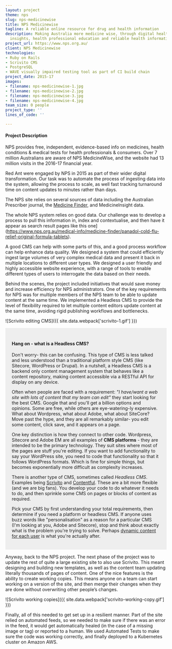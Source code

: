 ```yaml
---
layout: project
theme: nps
slug: nps-medicinewise
title: NPS Medicinewise
tagline: A reliable online resource for drug and health information
description: Making Australia more medicine wise, through digital health and data
  insights, health professional education and reliable health information for consumers.
project_url: https://www.nps.org.au/
client: NPS Medicinewise
technologies:
- Ruby on Rails
- Scrivito CMS
- PostgreSQL
- WAVE visually impaired testing tool as part of CI build chain
project_date: 2015-17
images:
- filename: nps-medicinewise-1.jpg
- filename: nps-medicinewise-2.jpg
- filename: nps-medicinewise-3.jpg
- filename: nps-medicinewise-4.jpg
team_size: 0 people
project_type: ''
lines_of_code: ''

---
```

#### Project Description
NPS provides free, independent, evidence-based info on medicines, health conditions & medical tests for health professionals & consumers. Over 7 million Australians are aware of NPS MedicineWise, and the website had 13 million visits in the 2016-17 financial year.

Red Ant were engaged by NPS in 2015 as part of their wider digital transformation.  Our task was to automate the process of ingesting data into the system, allowing the process to scale, as well fast tracking turnaround time on content updates to minutes rather than days.

The NPS site relies on several sources of data including the Australian Prescriber journal, the [Medicine Finder](https://www.nps.org.au/medical-info/medicine-finder/), and MedicineInsight data.

The whole NPS system relies on good data. Our challenge was to develop a process to pull this information in, index and contextualise, and then have it appear as search result pages like this one](https://www.nps.org.au/medical-info/medicine-finder/panadol-cold-flu-relief-original-formula-tablets).

A good CMS can help with some parts of this, and a good process workflow can help enhance data quality. We designed a system that could efficiently ingest large volumes of very complex medical data and present it back in multiple locations to different user types. We designed a user friendly and highly accessible website experience, with a range of tools to enable different types of users to interrogate the data based on their needs.

Behind the scenes, the project included initiatives that would save money and increase efficiency for NPS administrators. One of the key requirements for NPS was for multiple members of the NPS team to be able to update content at the same time. We implemented a Headless CMS to provide the level of flexibility required to let multiple content editors update content at the same time, avoiding rigid publishing workflows and bottlenecks.

![Scrivito editing CMS]({{ site.data.webpack['scrivito-1.gif'] }})

<div style="padding:20px;background:#eee;">

<h4> Hang on - what is a Headless CMS?</h4>

Don't worry- this can be confusing. This type of CMS is less talked and less understood than a traditional platform style CMS (like Sitecore, WordPress or Drupal). In a nutshell, a Headless CMS is a backend only content management system that behaves like a content repository, making content accessible via a RESTful API for display on any device.

Often when people are faced with a requirement:
_"I have/want a web site with lots of content that my team can edit"_
they start looking for the best CMS. Google that and you'll get a billion options and opinions. Some are free, while others are eye-watering-ly expensive. What about Wordpress, what about Adobe, what about SiteCore? Move past the hype, and they are all remarkably similar- you edit some content, click save, and it appears on a page.

One key distinction is how they connect to other code. Wordpress, Sitecore and Adobe EM are all examples of __CMS platforms__ - they are intended to be the primary technology. They suit sites where most of the pages are stuff you're editing. If you want to add functionality to say your WordPress site, you need to code that functionality so that it follows WordPress formats. Which is fine for simple things, but becomes exponentially more difficult as complexity increases.

There is another type of CMS, sometimes called <i>Headless CMS</i>. Examples being <a href="https://scrivito.com/features">Scrivito</a> and <a href="https://www.contentful.com/">Contentful</a>. These are a bit more flexible (and we are big fans). You develop your code to do whatever it needs to do, and then sprinkle some CMS on pages or blocks of content as required.

Pick your CMS by first understanding your total requirements, then determine if you need a platform or headless CMS. If anyone uses buzz words like "personalisation" as a reason for a particular CMS (I'm looking at you, Adobe and Sitecore), stop and think about exactly what is the problem you're trying to solve. Perhaps <a href="/portfolio/12wbt-dynamic-video/">dynamic content for each user</a> is what you're actually after.

 </div>

Anyway, back to the NPS project. The next phase of the project was to update the rest of quite a large existing site to also use Scrivito. This meant designing and building new templates, as well as the content team updating literally thousands of pages of content. One of the nice features is the ability to create working copies. This means anyone on a team can start working on a version of the site, and then merge their changes when they are done without overwriting other people’s changes.

![Scrivito working copies]({{ site.data.webpack['scrivito-working-copy.gif'] }})

Finally, all of this needed to get set up in a resilient manner. Part of the site relied on automated feeds, so we needed to make sure if there was an error in the feed, it would get automatically healed (in the case of a missing image or tag) or reported to a human. We used Automated Tests to make sure the code was working correctly, and finally deployed to a Kubernetes cluster on Amazon AWS.